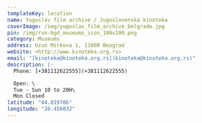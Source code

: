 ```yaml
---
templateKey: location
name: Yugoslav film archive / Jugoslovenska kinoteka
coverImage: /img/yugoslav_film_archive_belgrade.jpg
pin: /img/run-bgd_museums_icon_100x100.png
category: Museums
address: Uzun Mirkova 1, 11000 Beograd
website: <http://www.kinoteka.org.rs>
email: "[kinoteka@kinoteka.org.rs](kinoteka@kinoteka.org.rs)"
description: |-
  Phone: [+381112622555](+381112622555)

  Open: \
  Tue - Sun 10 to 20H\
  Mon Closed
latitude: "44.819706"
longitude: "20.456032"
---
```

